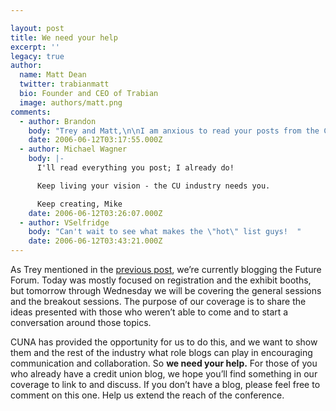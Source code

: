 ```yaml
---

layout: post
title: We need your help
excerpt: ''
legacy: true
author:
  name: Matt Dean
  twitter: trabianmatt
  bio: Founder and CEO of Trabian
  image: authors/matt.png
comments:
  - author: Brandon
    body: "Trey and Matt,\n\nI am anxious to read your posts from the Conference.  As we're all designers and developers, I would love to hear of any new angles in online marketing and site design.  \n\nI think the item I would be eager to hear about the most is CUNA's take on the Fed's guidance for \"multi-factor authentication\" for online banking vendors.  \n\nHow are the majority of the Credit Union's dealing with this guidance / requirement?  Is \"out-of-band authentication\" the standard?  How are CU member PCs registered with a credit union's online banking instance in order to prevent a seemingly never ending barrage of personal identifying questions or \"captcha\" images?\n\nWell, fellows - good luck, have fun and stay dry there in Orlando.\n\nBrandon"
    date: 2006-06-12T03:17:55.000Z
  - author: Michael Wagner
    body: |-
      I'll read everything you post; I already do!

      Keep living your vision - the CU industry needs you.

      Keep creating, Mike
    date: 2006-06-12T03:26:07.000Z
  - author: VSelfridge
    body: "Can't wait to see what makes the \"hot\" list guys!  "
    date: 2006-06-12T03:43:21.000Z
---
```


<p>As Trey mentioned in the <a href="http://www.opensourcecu.com/articles/2006/06/11/blogging-future-forum">previous post</a>, we&#8217;re currently blogging the Future Forum.  Today was mostly focused on registration and the exhibit booths, but tomorrow through Wednesday we will be covering the general sessions and the breakout sessions.  The purpose of our coverage is to share the ideas presented with those who weren&#8217;t able to come and to start a conversation around those topics.</p>
<p><span class="caps">CUNA</span> has provided the opportunity for us to do this, and we want to show them and the rest of the industry what role blogs can play in encouraging communication and collaboration.  So <strong>we need your help.</strong>  For those of you who already have a credit union blog, we hope you&#8217;ll find something in our coverage to link to and discuss.  If you don&#8217;t have a blog, please feel free to comment on this one.    Help us extend the reach of the conference.</p>